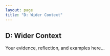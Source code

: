 ```yaml
---
layout: page
title: "D: Wider Context"
---
```


## D: Wider Context

Your evidence, reflection, and examples here...
